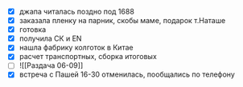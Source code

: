 - [x] джапа читалась поздно под 1688
- [x] заказала пленку на парник, скобы маме, подарок т.Наташе
- [x] готовка
- [x] получила СК и EN
- [x] нашла фабрику колготок в Китае
- [x] расчет транспортных, сборка итоговых
- [ ] ![[Раздача 06-09]]
- [x] встреча с Пашей 16-30 отменилась, пообщались по телефону